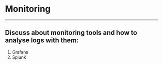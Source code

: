 # Monitoring
***
## Discuss about monitoring tools and how to analyse logs with them:
1. Grafana
2. Splunk
